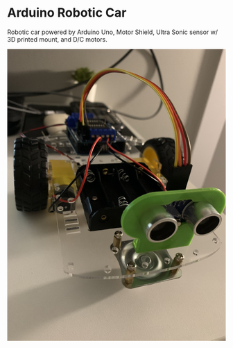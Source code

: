 # Arduino Robotic Car

Robotic car powered by Arduino Uno, Motor Shield, Ultra Sonic sensor w/ 3D printed mount, and D/C motors.

![Image](https://github.com/GColetti/Chariot-proj/blob/main/images/arduinoRoboticCar.jpeg)
